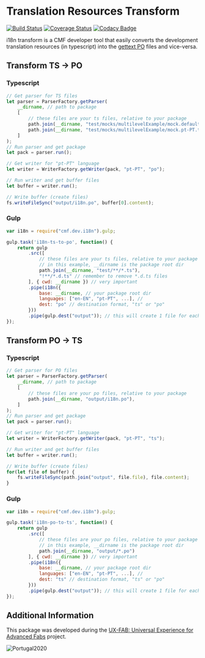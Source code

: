 # Translation Resources Transform

[![Build Status][travis-image]][travis-url] [![Coverage Status][coveralls-image]][coveralls-url] [![Codacy Badge][codacy-image]][codacy-url]

i18n transform is a CMF developer tool that easily converts the development translation resources (in typescript) into the [gettext PO](https://www.gnu.org/software/gettext/manual/html_node/PO-Files.html) files and vice-versa.


[travis-image]: https://www.travis-ci.org/criticalmanufacturing/dev-i18n-transform.svg?branch=master
[travis-url]: https://www.travis-ci.org/criticalmanufacturing/dev-i18n-transform

[coveralls-image]: https://coveralls.io/repos/github/criticalmanufacturing/dev-i18n-transform/badge.svg?branch=master
[coveralls-url]: https://coveralls.io/github/criticalmanufacturing/dev-i18n-transform?branch=master

[codacy-image]: https://api.codacy.com/project/badge/Grade/1aa4a40533a4467984416962e3c23762
[codacy-url]: https://www.codacy.com/app/criticalmanufacturing/dev-i18n-transform?utm_source=github.com&amp;utm_medium=referral&amp;utm_content=criticalmanufacturing/dev-i18n-transform&amp;utm_campaign=Badge_Grade

## Transform TS -> PO
### Typescript
```typescript
// Get parser for TS files
let parser = ParserFactory.getParser(
    __dirname, // path to package
    [
        // these files are your ts files, relative to your package
        path.join(__dirname, "test/mocks/multilevelExample/mock.default.ts"),
        path.join(__dirname, "test/mocks/multilevelExample/mock.pt-PT.ts")
    ]
);
// Run parser and get package
let pack = parser.run();

// Get writer for "pt-PT" language
let writer = WriterFactory.getWriter(pack, "pt-PT", "po");

// Run writer and get buffer files
let buffer = writer.run();

// Write buffer (create files)
fs.writeFileSync("output/i18n.po", buffer[0].content);
```

### Gulp
```javascript
var i18n = require("cmf.dev.i18n").gulp;

gulp.task('i18n-ts-to-po', function() {
    return gulp
        .src([
            // these files are your ts files, relative to your package
            // in this example, __dirname is the package root dir
            path.join(__dirname, "test/**/*.ts"),
            "!**/*.d.ts" // remember to remove *.d.ts files
        ], { cwd: __dirname }) // very important
        .pipe(i18n({
            base: __dirname, // your package root dir
            languages: ["en-EN", "pt-PT", ...], // 
            dest: "po" // destination format, "ts" or "po"
        }))
        .pipe(gulp.dest("output")); // this will create 1 file for each language in dest folder
});
```


## Transform PO -> TS
### Typescript
```typescript
// Get parser for PO files
let parser = ParserFactory.getParser(
    __dirname, // path to package
    [
        // these files are your po files, relative to your package
        path.join(__dirname, "output/i18n.po"),
    ]
);
// Run parser and get package
let pack = parser.run();

// Get writer for "pt-PT" language
let writer = WriterFactory.getWriter(pack, "pt-PT", "ts");

// Run writer and get buffer files
let buffer = writer.run();

// Write buffer (create files)
for(let file of buffer) {
    fs.writeFileSync(path.join("output", file.file), file.content);
}
```

### Gulp
```javascript
var i18n = require("cmf.dev.i18n").gulp;

gulp.task('i18n-po-to-ts', function() {
    return gulp
        .src([
            // these files are your po files, relative to your package
            // in this example, __dirname is the package root dir
            path.join(__dirname, "output/*.po")
        ], { cwd: __dirname }) // very important
        .pipe(i18n({
            base: __dirname, // your package root dir
            languages: ["en-EN", "pt-PT", ...], // 
            dest: "ts" // destination format, "ts" or "po"
        }))
        .pipe(gulp.dest("output")); // this will create 1 file for each language in dest folder
});
```

## Additional Information

This package was developed during the [UX-FAB: Universal Experience for Advanced Fabs](http://www.criticalmanufacturing.com/en/r-d/ux-fab) project.

![Portugal2020](http://www.criticalmanufacturing.com/uploads/richtext/images/2017030610420258bd3cfa033c0.png)
